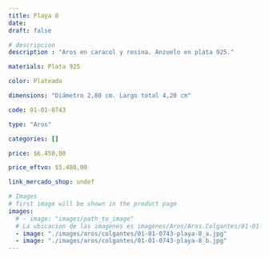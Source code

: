 ```yaml
---
title: Playa 8
date: 
draft: false

# descripcion
description : "Aros en caracol y resina. Anzuelo en plata 925."

materials: Plata 925

color: Plateado

dimensions: "Diámetro 2,80 cm. Largo total 4,20 cm"

code: 01-01-0743

type: "Aros"

categories: []

price: $6.450,00

price_eftvo: $5.480,00

link_mercado_shop: undef

# Images
# first image will be shown in the product page
images:
  # - image: "images/path_to_image"
  # La ubicacion de las imagenes es imagenes/Aros/Aros.Colgantes/01-01-0743-playa-8
  - image: "./images/aros/colgantes/01-01-0743-playa-8_a.jpg"
  - image: "./images/aros/colgantes/01-01-0743-playa-8_b.jpg"
---
```

